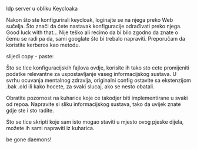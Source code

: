 Idp server u obliku Keycloaka

Nakon što ste konfigurirali keycloak, loginajte se na njega preko Web sučelja. Što znači da ćete nastavak konfiguracije odrađivati preko njega. Good luck with that... Nije teško ali recimo da bi bilo zgodno da znate o čemu se radi pa da, sami googlate što bi trebalo napraviti. Preporučam da koristite kerberos kao metodu.

slijedi copy - paste:

Što se tice konfiguracijskih fajlova ovdje, korisite ih tako sto cete promijeniti podatke relevantne za uspostavljanje vaseg informacijskog sustava. U svrhu ocuvanja mentalnog zdravlja, originalni config ostavite sa ekstenzijom .bak .old ili kako hocete, za svaki slucaj, ako se nesto obatali.

Obratite pozornost na kuharice koje ce takodjer biti implementirane u svaki od repoa. Napravite si sliku informacijskog sustava, tako da uvijek znate gdje ste i sto radite.

Sto se tice skripti koje sam isto mogao staviti u mjesto ovog pjeske dijela, možete ih sami napraviti iz kuharica.

be gone daemons!
